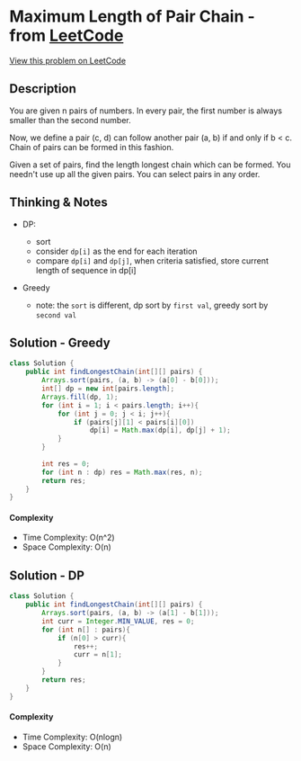 # Maximum Length of Pair Chain - from [LeetCode](https://leetcode.com)
[View this problem on LeetCode](https://leetcode.com/problems/maximum-length-of-pair-chain/)

## Description
 You are given n pairs of numbers. In every pair, the first number is always smaller than the second number.

Now, we define a pair (c, d) can follow another pair (a, b) if and only if b < c. Chain of pairs can be formed in this fashion.

Given a set of pairs, find the length longest chain which can be formed. You needn't use up all the given pairs. You can select pairs in any order. 

## Thinking & Notes
* DP: 
  - sort
  - consider `dp[i]` as the end for each iteration
  - compare `dp[i]` and `dp[j]`, when criteria satisfied, store current length of sequence in dp[i]
  
* Greedy
  - note: the `sort` is different, dp sort by `first val`, greedy sort by `second val`

## Solution - Greedy
```java
class Solution {
    public int findLongestChain(int[][] pairs) {
        Arrays.sort(pairs, (a, b) -> (a[0] - b[0]));
        int[] dp = new int[pairs.length];
        Arrays.fill(dp, 1);
        for (int i = 1; i < pairs.length; i++){
            for (int j = 0; j < i; j++){
                if (pairs[j][1] < pairs[i][0])
                    dp[i] = Math.max(dp[i], dp[j] + 1);
            }
        }
        
        int res = 0;
        for (int n : dp) res = Math.max(res, n);
        return res;
    }
}
```
#### Complexity
* Time Complexity: O(n^2)
* Space Complexity: O(n)

## Solution - DP
```java
class Solution {
    public int findLongestChain(int[][] pairs) {
        Arrays.sort(pairs, (a, b) -> (a[1] - b[1]));
        int curr = Integer.MIN_VALUE, res = 0;
        for (int n[] : pairs){
            if (n[0] > curr){
                res++;
                curr = n[1];
            }
        }
        return res;
    }
}
```
#### Complexity
* Time Complexity: O(nlogn)
* Space Complexity: O(n)

